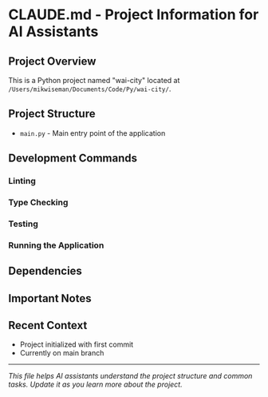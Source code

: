 # CLAUDE.md - Project Information for AI Assistants

## Project Overview
This is a Python project named "wai-city" located at `/Users/mikwiseman/Documents/Code/Py/wai-city/`.

## Project Structure
- `main.py` - Main entry point of the application

## Development Commands
<!-- Add commonly used commands here as you discover them -->
### Linting
<!-- Add linting command when discovered -->

### Type Checking
<!-- Add type checking command when discovered -->

### Testing
<!-- Add testing command when discovered -->

### Running the Application
<!-- Add run command when discovered -->

## Dependencies
<!-- List main dependencies and their purposes -->

## Important Notes
<!-- Add any project-specific conventions, patterns, or important information -->

## Recent Context
- Project initialized with first commit
- Currently on main branch

---
*This file helps AI assistants understand the project structure and common tasks. Update it as you learn more about the project.*